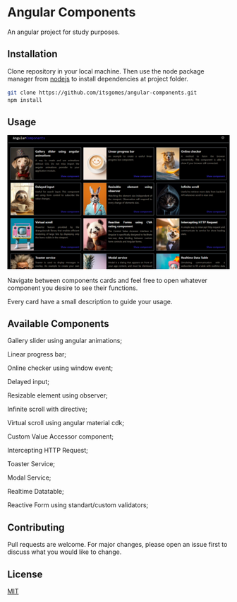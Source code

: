 # Angular Components

An angular project for study purposes.

## Installation

Clone repository in your local machine.
Then use the node package manager from [nodejs](https://nodejs.org/) to install dependencies at project folder.

```bash
git clone https://github.com/itsgomes/angular-components.git
npm install
```

## Usage

![Project Image](/src/assets/images/readme.png)

Navigate between components cards and feel free to open whatever component you desire to see their functions.

Every card have a small description to guide your usage.

## Available Components

Gallery slider using angular animations;

Linear progress bar;

Online checker using window event;

Delayed input;

Resizable element using observer;

Infinite scroll with directive;

Virtual scroll using angular material cdk;

Custom Value Accessor component;

Intercepting HTTP Request;

Toaster Service;

Modal Service;

Realtime Datatable;

Reactive Form using standart/custom validators;

## Contributing

Pull requests are welcome. For major changes, please open an issue first
to discuss what you would like to change.

## License

[MIT](https://choosealicense.com/licenses/mit/)